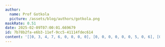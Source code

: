 ```yaml
---
author:
  name: Prof Gotkola
  picture: /assets/blog/authors/gotkola.png
maskRate: 0.51
date: 2025-02-09T07:00:01.669679
id: 7b78b2fa-e6b3-11ef-9cc5-41114fdec614
content: '[[0, 3, 4, 7, 6, 0, 0, 0, 0], [0, 0, 0, 0, 0, 0, 5, 0, 6], [0, 0, 5, 4, 2, 0, 3, 7, 8], [0, 0, 9, 2, 3, 8, 0, 0, 1], [3, 0, 0, 0, 0, 0, 0, 0, 9], [7, 0, 6, 9, 5, 0, 4, 0, 3], [6, 0, 0, 3, 8, 0, 0, 1, 4], [9, 0, 8, 1, 4, 2, 0, 3, 0], [4, 0, 0, 5, 0, 0, 0, 2, 7]]'
---
```

